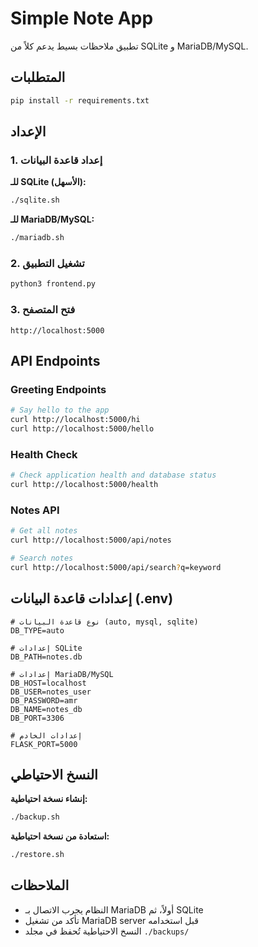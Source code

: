 # Simple Note App

تطبيق ملاحظات بسيط يدعم كلاً من SQLite و MariaDB/MySQL.

## المتطلبات

```bash
pip install -r requirements.txt
```

## الإعداد

### 1. إعداد قاعدة البيانات

**للـ SQLite (الأسهل):**
```bash
./sqlite.sh
```

**للـ MariaDB/MySQL:**
```bash
./mariadb.sh
```

### 2. تشغيل التطبيق

```bash
python3 frontend.py
```

### 3. فتح المتصفح

```
http://localhost:5000
```

## API Endpoints

### Greeting Endpoints
```bash
# Say hello to the app
curl http://localhost:5000/hi
curl http://localhost:5000/hello
```

### Health Check
```bash
# Check application health and database status
curl http://localhost:5000/health
```

### Notes API
```bash
# Get all notes
curl http://localhost:5000/api/notes

# Search notes
curl http://localhost:5000/api/search?q=keyword
```

## إعدادات قاعدة البيانات (.env)

```env
# نوع قاعدة البيانات (auto, mysql, sqlite)
DB_TYPE=auto

# إعدادات SQLite
DB_PATH=notes.db

# إعدادات MariaDB/MySQL
DB_HOST=localhost
DB_USER=notes_user
DB_PASSWORD=amr
DB_NAME=notes_db
DB_PORT=3306

# إعدادات الخادم
FLASK_PORT=5000
```

## النسخ الاحتياطي

**إنشاء نسخة احتياطية:**
```bash
./backup.sh
```

**استعادة من نسخة احتياطية:**
```bash
./restore.sh
```

## الملاحظات

- النظام يجرب الاتصال بـ MariaDB أولاً، ثم SQLite
- تأكد من تشغيل MariaDB server قبل استخدامه
- النسخ الاحتياطية تُحفظ في مجلد `./backups/` 